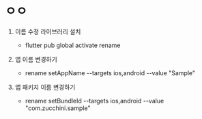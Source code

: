 # ㅇㅇ

1. 이름 수정 라이브러리 설치

   - flutter pub global activate rename

2. 앱 이름 변경하기

   - rename setAppName --targets ios,android --value "Sample"

3. 앱 패키지 이름 변경하기

   - rename setBundleId --targets ios,android --value "com.zucchini.sample"
